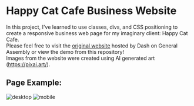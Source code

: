 # Happy Cat Cafe Business Website
In this project, I've learned to use classes, divs, and CSS positioning to create a responsive business web page for my imaginary client: Happy Cat Cafe.<br>
Please feel free to visit the [original website](https://dash.generalassemb.ly/tsztin0217/build-your-own-business-website) hosted by Dash on General Assembly or view the demo from this repository!<br>
Images from the website were created using AI generated art (https://pixai.art/).<br>
## Page Example:
![desktop](https://i.imgur.com/T3U0lt1.png)
![mobile](https://i.imgur.com/W9JjS2z.png)
